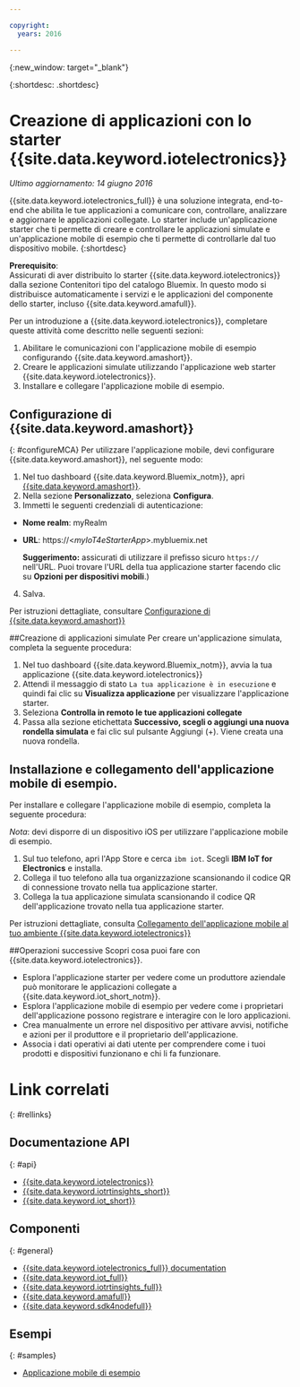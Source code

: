 ```yaml
---

copyright:
  years: 2016

---
```


{:new_window: target="_blank"}

{:shortdesc: .shortdesc}


# Creazione di applicazioni con lo starter {{site.data.keyword.iotelectronics}}
*Ultimo aggiornamento: 14 giugno 2016*

{{site.data.keyword.iotelectronics_full}} è una soluzione integrata, end-to-end che abilita le tue applicazioni a comunicare con, controllare, analizzare e aggiornare le applicazioni collegate. Lo starter include un'applicazione starter che ti permette di creare e controllare le applicazioni simulate e un'applicazione mobile di esempio che ti permette di controllarle dal tuo dispositivo mobile.
{:shortdesc}

**Prerequisito**:   
Assicurati di aver distribuito lo starter {{site.data.keyword.iotelectronics}} dalla sezione Contenitori tipo del catalogo Bluemix. In questo modo si distribuisce automaticamente i servizi e le applicazioni del componente dello starter, incluso {{site.data.keyword.amafull}}.

Per un introduzione a {{site.data.keyword.iotelectronics}}, completare queste attività come descritto nelle seguenti sezioni:

1. Abilitare le comunicazioni con l'applicazione mobile di esempio configurando {{site.data.keyword.amashort}}.
2. Creare le applicazioni simulate utilizzando l'applicazione web starter {{site.data.keyword.iotelectronics}}.
3. Installare e collegare l'applicazione mobile di esempio.

## Configurazione di {{site.data.keyword.amashort}}
{: #configureMCA}
Per utilizzare l'applicazione mobile, devi configurare {{site.data.keyword.amashort}}, nel seguente modo:
1. Nel tuo dashboard {{site.data.keyword.Bluemix_notm}}, apri [{{site.data.keyword.amashort}}](https://new-console.ng.bluemix.net/docs/services/mobileaccess/overview.html).
2. Nella sezione **Personalizzato**, seleziona **Configura**.
3. Immetti le seguenti credenziali di autenticazione:
  - **Nome realm**: myRealm
  - **URL**: https://<*myIoT4eStarterApp*>.mybluemix.net  

    **Suggerimento:** assicurati di utilizzare il prefisso sicuro `https://` nell'URL. Puoi trovare l'URL della tua applicazione starter facendo clic su **Opzioni per dispositivi mobili**.)
4. Salva.

  Per istruzioni dettagliate, consultare [Configurazione di {{site.data.keyword.amashort}}](iotelectronics_config_mobile.html#iot4e_configureMCA)

##Creazione di applicazioni simulate
Per creare un'applicazione simulata, completa la seguente procedura:
1. Nel tuo dashboard {{site.data.keyword.Bluemix_notm}}, avvia la tua applicazione {{site.data.keyword.iotelectronics}}
2. Attendi il messaggio di stato `La tua applicazione è in esecuzione` e quindi fai clic su **Visualizza applicazione** per visualizzare l'applicazione starter.  
3. Seleziona **Controlla in remoto le tue applicazioni collegate**
4. Passa alla sezione etichettata **Successivo, scegli o aggiungi una nuova rondella simulata** e fai clic sul pulsante Aggiungi (+). Viene creata una nuova rondella.

## Installazione e collegamento dell'applicazione mobile di esempio.
Per installare e collegare l'applicazione mobile di esempio, completa la seguente procedura:

*Nota*: devi disporre di un dispositivo iOS per utilizzare l'applicazione mobile di esempio.

1. Sul tuo telefono, apri l'App Store e cerca `ibm iot`. Scegli **IBM IoT for Electronics** e installa.
2. Collega il tuo telefono alla tua organizzazione scansionando il codice QR di connessione trovato nella tua applicazione starter.
3. Collega la tua applicazione simulata scansionando il codice QR dell'applicazione trovato nella tua applicazione starter.

  Per istruzioni dettagliate, consulta [Collegamento dell'applicazione mobile al tuo ambiente {{site.data.keyword.iotelectronics}}](iotelectronics_config_mobile.html#iot4e_connecting_mobile)

##Operazioni successive
Scopri cosa puoi fare con {{site.data.keyword.iotelectronics}}.

- Esplora l'applicazione starter per vedere come un produttore aziendale può monitorare le applicazioni collegate a {{site.data.keyword.iot_short_notm}}.
- Esplora l'applicazione mobile di esempio per vedere come i proprietari dell'applicazione possono registrare e interagire con le loro applicazioni.
- Crea manualmente un errore nel dispositivo per attivare avvisi, notifiche e azioni per il produttore e il proprietario dell'applicazione.
- Associa i dati operativi ai dati utente per comprendere come i tuoi prodotti e dispositivi funzionano e chi li fa funzionare.


# Link correlati
{: #rellinks}
## Documentazione API
{: #api}
* [{{site.data.keyword.iotelectronics}}](http://ibmiotforelectronics.mybluemix.net/public/iot4eregistrationapi.html)
* [{{site.data.keyword.iotrtinsights_short}}](https://iotrti-prod.mam.ibmserviceengage.com/apidoc/)  
* [{{site.data.keyword.iot_short}}](https://developer.ibm.com/iotfoundation/recipes/api-documentation/)


## Componenti
{: #general}

* [{{site.data.keyword.iotelectronics_full}} documentation](iotelectronics_overview.html)
* [{{site.data.keyword.iot_full}}](https://new-console.ng.bluemix.net/docs/services/IoT/index.html)
* [{{site.data.keyword.iotrtinsights_full}}](https://new-console.ng.bluemix.net/docs/services/iotrtinsights/iotrtinsights_overview.html)
* [{{site.data.keyword.amafull}}](https://new-console.ng.bluemix.net/docs/services/mobileaccess/overview.html)
* [{{site.data.keyword.sdk4nodefull}}](https://new-console.ng.bluemix.net/docs/runtimes/nodejs/index.html#nodejs_runtime)

## Esempi
{: #samples}
* [Applicazione mobile di esempio](https://new-console.ng.bluemix.net/docs/starters/IotElectronics/iotelectronics_config_mobile.html)
